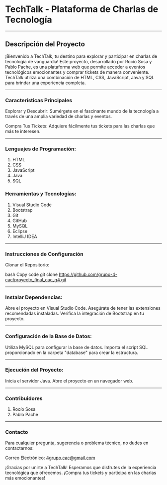 # TechTalk - Plataforma de Charlas de Tecnología

***

## Descripción del Proyecto
¡Bienvenido a TechTalk, tu destino para explorar y participar en charlas de tecnología de vanguardia! Este proyecto, desarrollado por Rocío Sosa y Pablo Pache, es una plataforma web que permite acceder a eventos tecnológicos emocionantes y comprar tickets de manera conveniente. TechTalk utiliza una combinación de HTML, CSS, JavaScript, Java y SQL para brindar una experiencia completa.

***

### Características Principales
Explorar y Descubrir: Sumérgete en el fascinante mundo de la tecnología a través de una amplia variedad de charlas y eventos.

Compra Tus Tickets: Adquiere fácilmente tus tickets para las charlas que más te interesen.

***

### Lenguajes de Programación:

1. HTML
2. CSS
3. JavaScript
4. Java
5. SQL

### Herramientas y Tecnologías:

1. Visual Studio Code
2. Bootstrap
3. Git
4. GitHub
5. MySQL
6. Eclipse
7. IntelliJ IDEA

***

### Instrucciones de Configuración
Clonar el Repositorio:

bash
Copy code
git clone https://github.com/grupo-4-cac/proyecto_final_cac_g4.git

***

### Instalar Dependencias:

Abre el proyecto en Visual Studio Code.
Asegúrate de tener las extensiones recomendadas instaladas.
Verifica la integración de Bootstrap en tu proyecto.

***

### Configuración de la Base de Datos:

Utiliza MySQL para configurar la base de datos.
Importa el script SQL proporcionado en la carpeta "database" para crear la estructura.

***

### Ejecución del Proyecto:

Inicia el servidor Java.
Abre el proyecto en un navegador web.

***

### Contribuidores
1. Rocío Sosa
2. Pablo Pache

***

### Contacto
Para cualquier pregunta, sugerencia o problema técnico, no dudes en contactarnos:

Correo Electrónico: 4grupo.cac@gmail.com


¡Gracias por unirte a TechTalk! Esperamos que disfrutes de la experiencia tecnológica que ofrecemos. ¡Compra tus tickets y participa en las charlas más emocionantes!
